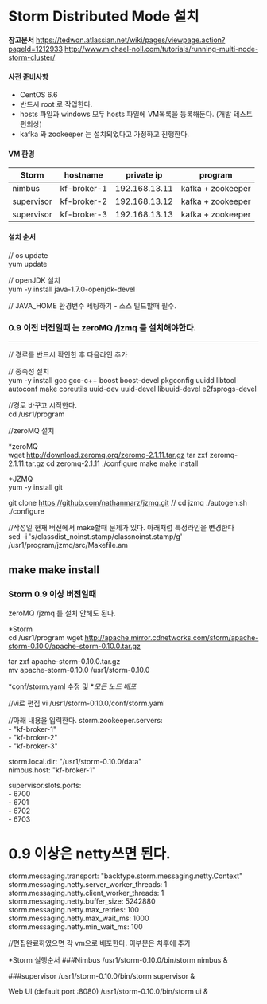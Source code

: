 ﻿# Storm Distributed Mode 설치


**참고문서**
https://tedwon.atlassian.net/wiki/pages/viewpage.action?pageId=1212933
http://www.michael-noll.com/tutorials/running-multi-node-storm-cluster/


#### 사전 준비사항
* CentOS 6.6 
* 반드시 root 로 작업한다. 
* hosts 파일과 windows 모두 hosts  파일에 VM목록을 등록해둔다. (개발 테스트 편의상)
* kafka 와 zookeeper 는 설치되었다고 가정하고 진행한다. 

#### VM 환경
Storm  | hostname  | private ip | program
------------ | ------------ | ------------- | -------------
nimbus | kf-broker-1  |  192.168.13.11   |  kafka + zookeeper
supervisor | kf-broker-2   |  192.168.13.12  |  kafka + zookeeper
supervisor | kf-broker-3   |  192.168.13.13  |  kafka + zookeeper


#### 설치 순서

// os update  
yum update

// openJDK  설치   
yum -y install java-1.7.0-openjdk-devel

// JAVA_HOME 환경변수 세팅하기 - 소스 빌드할때 필수.




### 0.9 이전 버전일때 는  zeroMQ /jzmq 를 설치해야한다. 
--------------------------------------------------------- 


// 경로를 반드시 확인한 후 다음라인 추가   



// 종속성 설치   
yum -y install gcc gcc-c++ boost boost-devel pkgconfig uuidd libtool autoconf make coreutils uuid-dev uuid-devel libuuid-devel e2fsprogs-devel


//경로 바꾸고 시작한다.   
cd /usr1/program

//zeroMQ 설치  

*zeroMQ  
wget http://download.zeromq.org/zeromq-2.1.11.tar.gz
tar zxf zeromq-2.1.11.tar.gz
cd zeromq-2.1.11
./configure
make
make install

*JZMQ  
yum -y install git

git clone https://github.com/nathanmarz/jzmq.git // 
cd jzmq
./autogen.sh
./configure

//작성일 현재 버전에서 make할때  문제가 있다.  아래처럼 특정라인을 변경한다   
sed -i 's/classdist_noinst.stamp/classnoinst.stamp/g' /usr1/program/jzmq/src/Makefile.am

make
make install
---------------------------------------------------------

###  Storm 0.9 이상 버전일때

 zeroMQ /jzmq 를 설치 안해도 된다. 

*Storm  
cd /usr1/program
wget http://apache.mirror.cdnetworks.com/storm/apache-storm-0.10.0/apache-storm-0.10.0.tar.gz


tar zxf apache-storm-0.10.0.tar.gz  
mv apache-storm-0.10.0  /usr1/storm-0.10.0




*conf/storm.yaml 수정 및 **모든 노드 배포*  

//vi로 편집
vi /usr1/storm-0.10.0/conf/storm.yaml 

//아래 내용을 입력한다. 
storm.zookeeper.servers:  
    - "kf-broker-1"  
    - "kf-broker-2"  
	- "kf-broker-3"  

storm.local.dir: "/usr1/storm-0.10.0/data"  
nimbus.host: "kf-broker-1"  


supervisor.slots.ports:  
    - 6700  
    - 6701  
    - 6702  
    - 6703  

# 0.9  이상은 netty쓰면 된다. 
storm.messaging.transport: "backtype.storm.messaging.netty.Context"
storm.messaging.netty.server_worker_threads: 1
storm.messaging.netty.client_worker_threads: 1
storm.messaging.netty.buffer_size: 5242880
storm.messaging.netty.max_retries: 100
storm.messaging.netty.max_wait_ms: 1000
storm.messaging.netty.min_wait_ms: 100
	
	
	
//편집완료하였으면 각 vm으로 배포한다. 
이부분은 차후에 추가 	
	


*Storm 실행순서 
###Nimbus
/usr1/storm-0.10.0/bin/storm nimbus &

###supervisor
/usr1/storm-0.10.0/bin/storm supervisor &

Web UI (default port :8080)
/usr1/storm-0.10.0/bin/storm ui  &